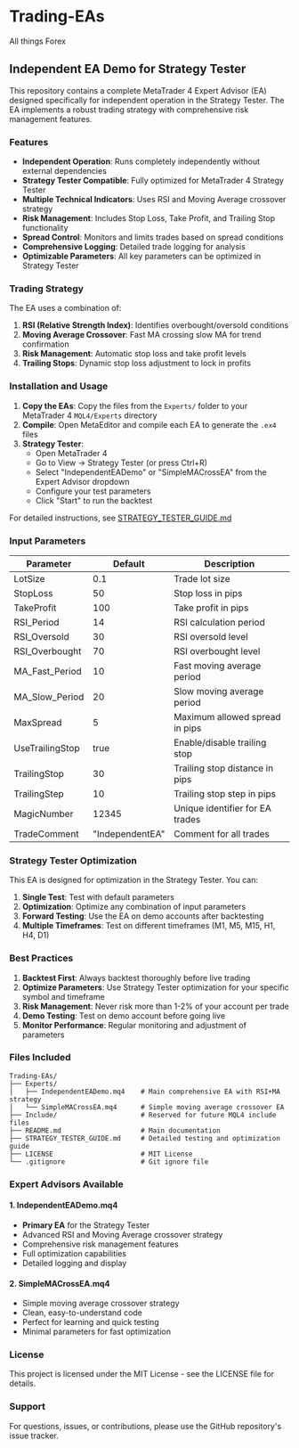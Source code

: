 # Trading-EAs
All things Forex

## Independent EA Demo for Strategy Tester

This repository contains a complete MetaTrader 4 Expert Advisor (EA) designed specifically for independent operation in the Strategy Tester. The EA implements a robust trading strategy with comprehensive risk management features.

### Features

- **Independent Operation**: Runs completely independently without external dependencies
- **Strategy Tester Compatible**: Fully optimized for MetaTrader 4 Strategy Tester
- **Multiple Technical Indicators**: Uses RSI and Moving Average crossover strategy
- **Risk Management**: Includes Stop Loss, Take Profit, and Trailing Stop functionality
- **Spread Control**: Monitors and limits trades based on spread conditions
- **Comprehensive Logging**: Detailed trade logging for analysis
- **Optimizable Parameters**: All key parameters can be optimized in Strategy Tester

### Trading Strategy

The EA uses a combination of:
1. **RSI (Relative Strength Index)**: Identifies overbought/oversold conditions
2. **Moving Average Crossover**: Fast MA crossing slow MA for trend confirmation
3. **Risk Management**: Automatic stop loss and take profit levels
4. **Trailing Stops**: Dynamic stop loss adjustment to lock in profits

### Installation and Usage

1. **Copy the EAs**: Copy the files from the `Experts/` folder to your MetaTrader 4 `MQL4/Experts` directory
2. **Compile**: Open MetaEditor and compile each EA to generate the `.ex4` files
3. **Strategy Tester**: 
   - Open MetaTrader 4
   - Go to View → Strategy Tester (or press Ctrl+R)
   - Select "IndependentEADemo" or "SimpleMACrossEA" from the Expert Advisor dropdown
   - Configure your test parameters
   - Click "Start" to run the backtest

For detailed instructions, see [STRATEGY_TESTER_GUIDE.md](STRATEGY_TESTER_GUIDE.md)

### Input Parameters

| Parameter | Default | Description |
|-----------|---------|-------------|
| LotSize | 0.1 | Trade lot size |
| StopLoss | 50 | Stop loss in pips |
| TakeProfit | 100 | Take profit in pips |
| RSI_Period | 14 | RSI calculation period |
| RSI_Oversold | 30 | RSI oversold level |
| RSI_Overbought | 70 | RSI overbought level |
| MA_Fast_Period | 10 | Fast moving average period |
| MA_Slow_Period | 20 | Slow moving average period |
| MaxSpread | 5 | Maximum allowed spread in pips |
| UseTrailingStop | true | Enable/disable trailing stop |
| TrailingStop | 30 | Trailing stop distance in pips |
| TrailingStep | 10 | Trailing stop step in pips |
| MagicNumber | 12345 | Unique identifier for EA trades |
| TradeComment | "IndependentEA" | Comment for all trades |

### Strategy Tester Optimization

This EA is designed for optimization in the Strategy Tester. You can:

1. **Single Test**: Test with default parameters
2. **Optimization**: Optimize any combination of input parameters
3. **Forward Testing**: Use the EA on demo accounts after backtesting
4. **Multiple Timeframes**: Test on different timeframes (M1, M5, M15, H1, H4, D1)

### Best Practices

1. **Backtest First**: Always backtest thoroughly before live trading
2. **Optimize Parameters**: Use Strategy Tester optimization for your specific symbol and timeframe
3. **Risk Management**: Never risk more than 1-2% of your account per trade
4. **Demo Testing**: Test on demo account before going live
5. **Monitor Performance**: Regular monitoring and adjustment of parameters

### Files Included

```
Trading-EAs/
├── Experts/
│   ├── IndependentEADemo.mq4    # Main comprehensive EA with RSI+MA strategy
│   └── SimpleMACrossEA.mq4      # Simple moving average crossover EA
├── Include/                     # Reserved for future MQL4 include files
├── README.md                    # Main documentation
├── STRATEGY_TESTER_GUIDE.md     # Detailed testing and optimization guide
├── LICENSE                      # MIT License
└── .gitignore                   # Git ignore file
```

### Expert Advisors Available

#### 1. IndependentEADemo.mq4
- **Primary EA** for the Strategy Tester
- Advanced RSI and Moving Average crossover strategy
- Comprehensive risk management features
- Full optimization capabilities
- Detailed logging and display

#### 2. SimpleMACrossEA.mq4  
- Simple moving average crossover strategy
- Clean, easy-to-understand code
- Perfect for learning and quick testing
- Minimal parameters for fast optimization

### License

This project is licensed under the MIT License - see the LICENSE file for details.

### Support

For questions, issues, or contributions, please use the GitHub repository's issue tracker.
